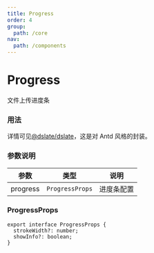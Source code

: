 ```yaml
---
title: Progress
order: 4
group:
  path: /core
nav:
  path: /components
---
```


# Progress

文件上传进度条

### 用法

详情可见[@dslate/dslate](https://github.com/rojer95/dslate/blob/master/packages/dslate/src/components/DSlate/index.tsx)，这是对 Antd 风格的封装。

### 参数说明

| 参数     | 类型            | 说明       |
| -------- | --------------- | ---------- |
| progress | `ProgressProps` | 进度条配置 |

### ProgressProps

```tsx | pure
export interface ProgressProps {
  strokeWidth?: number;
  showInfo?: boolean;
}
```
